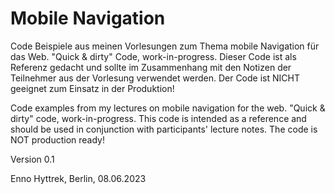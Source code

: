 # Mobile Navigation

Code Beispiele aus meinen Vorlesungen zum Thema mobile Navigation für das Web. "Quick & dirty" Code, work-in-progress. Dieser Code ist als Referenz gedacht und sollte im Zusammenhang mit den Notizen der Teilnehmer aus der Vorlesung verwendet werden. Der Code ist NICHT geeignet zum Einsatz in der Produktion!

Code examples from my lectures on mobile navigation for the web. "Quick & dirty" code, work-in-progress. This code is intended as a reference and should be used in conjunction with participants' lecture notes. The code is NOT production ready!

Version 0.1

Enno Hyttrek,
Berlin, 08.06.2023
